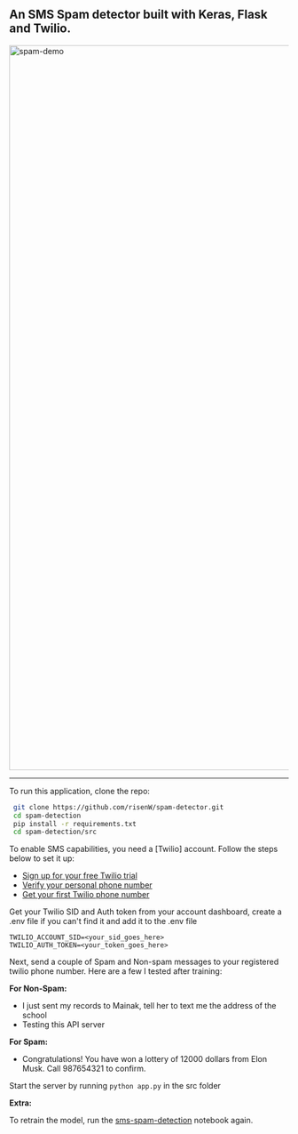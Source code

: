 ## An SMS Spam detector built with Keras, Flask and Twilio. 

<img width="1304" alt="spam-demo" src="https://user-images.githubusercontent.com/64016811/206375902-4168c230-5d37-472d-825e-b5c4bd6450a3.png">


-----------
To run this application, clone the repo:

```bash
 git clone https://github.com/risenW/spam-detector.git
 cd spam-detection
 pip install -r requirements.txt
 cd spam-detection/src

```

To enable SMS capabilities, you need a [Twilio] account. Follow the steps below to set it up:

- [Sign up for your free Twilio trial](https://www.twilio.com/docs/usage/tutorials/how-to-use-your-free-trial-account#sign-up-for-your-free-twilio-trial)
- [Verify your personal phone number](https://www.twilio.com/docs/usage/tutorials/how-to-use-your-free-trial-account#verify-your-personal-phone-number)
- [Get your first Twilio phone number](https://www.twilio.com/docs/usage/tutorials/how-to-use-your-free-trial-account#get-your-first-twilio-phone-number)

Get your Twilio SID and Auth token from your account dashboard, create a .env file if you can't find it and add it to the .env file

```
TWILIO_ACCOUNT_SID=<your_sid_goes_here>
TWILIO_AUTH_TOKEN=<your_token_goes_here>
```



Next, send a couple of Spam and Non-spam messages to your registered twilio phone number. Here are a few I tested after training:

**For Non-Spam:**

- I just sent my records to Mainak, tell her to text me the address of the school
- Testing this API server

**For Spam:**
- Congratulations! You have won a lottery of 12000 dollars from Elon Musk. Call 987654321 to confirm.

Start the server by running `python app.py` in the src folder

**Extra:**

To retrain the model, run the [sms-spam-detection](src/sms-spam-detection.ipynb) notebook again. 
